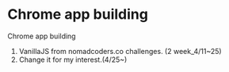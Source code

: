 # Chrome app building
 Chrome app building
1. VanillaJS from nomadcoders.co challenges. (2 week_4/11~25)
2. Change it for my interest.(4/25~)
